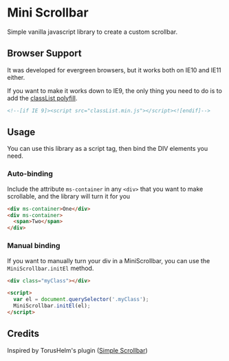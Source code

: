 # Mini Scrollbar
Simple vanilla javascript library to create a custom scrollbar.

## Browser Support

It was developed for evergreen browsers, but it works both on IE10 and IE11 either.

If you want to make it works down to IE9, the only thing you need to do is to add the [classList polyfill](https://github.com/eligrey/classList.js).

```HTML
<!--[if IE 9]><script src="classList.min.js"></script><![endif]-->
```

## Usage

You can use this library as a script tag, then bind the DIV elements you need.

### Auto-binding
Include the attribute `ms-container` in any `<div>` that you want to make scrollable, and the library will turn it for you

```HTML
<div ms-container>One</div>
<div ms-container>
  <span>Two</span>
</div>
```

### Manual binding
If you want to manually turn your div in a MiniScrollbar, you can use the `MiniScrollbar.initEl` method.

```HTML
<div class="myClass"></div>

<script>
  var el = document.querySelector('.myClass');
  MiniScrollbar.initEl(el);
</script>
```

## Credits
Inspired by TorusHelm's plugin ([Simple Scrollbar](https://github.com/TorusHelm/simple-scrollbar-reworked))
